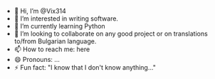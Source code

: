 - 👋 Hi, I’m @Vix314
- 👀 I’m interested in writing software.
- 🌱 I’m currently learning Python
- 💞️ I’m looking to collaborate on any good project or on translations to/from Bulgarian language.
- 📫 How to reach me: here
- 😄 Pronouns: ...
- ⚡ Fun fact: "I know that I don't know anything..."

<!---
Vix314/Vix314 is a ✨ special ✨ repository because its `README.md` (this file) appears on your GitHub profile.
You can click the Preview link to take a look at your changes.
--->
